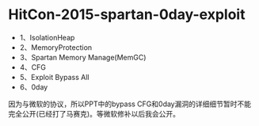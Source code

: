 # HitCon-2015-spartan-0day-exploit

* 1、IsolationHeap
* 2、MemoryProtection
* 3、Spartan Memory Manage(MemGC)
* 4、CFG
* 5、Exploit Bypass All
* 6、0day

因为与微软的协议，所以PPT中的bypass CFG和0day漏洞的详细细节暂时不能完全公开(已经打了马赛克)。等微软修补以后我会公开。
